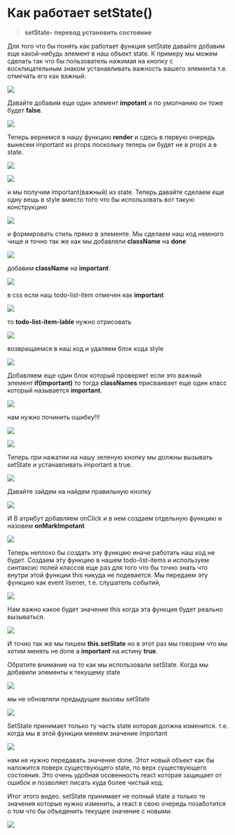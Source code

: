 # Как работает setState()


>**setState- перевод  установить состояние**


Для того что бы понять как работает функция setState давайте добавим еще какой-нибудь элемент в наш объект state.
К примеру мы можем сделать так что бы пользователь нажимая на кнопку с восклицательным знаком устанавливать важность вашего элемента т.е. отмечать его как важный.

![](../img/component__status__and__event__handling/setstate/001.jpg)

Давайте добавим еще один элемент **impotant** и по умолчанию он тоже будет **false**.

![](../img/component__status__and__event__handling/setstate/002.jpg)

Теперь вернемся в нашу функцию **render** и сдесь в первую очередь вынесем important из props поскольку теперь он будет не в props а в state.

![](../img/component__status__and__event__handling/setstate/003.jpg)

![](../img/component__status__and__event__handling/setstate/004.jpg)

и мы получим important(важный) из state.
Теперь давайте сделаем еще одну вещь в style вместо того что бы использовать вот такую конструкцию

![](../img/component__status__and__event__handling/setstate/005.jpg)

и формировать стиль прямо в элементе. Мы сделаем наш код немного чище и точно так же как мы добавляли **className** на **done**

![](../img/component__status__and__event__handling/setstate/006.jpg)

добавим **className** на **important**.

![](../img/component__status__and__event__handling/setstate/007.jpg)

в css если наш todo-list-item отмечен как **important**

![](../img/component__status__and__event__handling/setstate/008.jpg)

то  **todo-list-item-lable** нужно отрисовать

![](../img/component__status__and__event__handling/setstate/009.jpg)

возвращаемся в наш код и удаляем блок кода style

![](../img/component__status__and__event__handling/setstate/010.jpg)

Добавляем еще один блок который проверяет если это важный элемент **if(important)** то тогда **classNames** присваивает еще один класс который называется **important**.

![](../img/component__status__and__event__handling/setstate/011.jpg)

нам нужно починить ошибку!!!

![](../img/component__status__and__event__handling/setstate/012.jpg)

![](../img/component__status__and__event__handling/setstate/013.jpg)

Теперь при нажатии на нашу зеленую кнопку мы должны вызывать setState и устанавливать important в true.

![](../img/component__status__and__event__handling/setstate/014.jpg)

Давайте зайдем на найдем правильную кнопку

![](../img/component__status__and__event__handling/setstate/015.jpg)

И В атрибут добавляем onClick и в нем создаем отдельную функцию  и назовем **onMarkImpotant**

![](../img/component__status__and__event__handling/setstate/016.jpg)

Теперь неплохо бы создать эту функцию иначе работать наш код не будет.
Создаем эту функцию в нашем todo-list-items и используем синтаксис полей классов еще раз для того что бы точно знать что внутри этой функции this никуда не подевается. Мы передаем эту функцию  как event lisener, т.е. слушатель событий,

![](../img/component__status__and__event__handling/setstate/017.jpg)

Нам важно какое будет значение this когда эта функция будет реально вызываться.

![](../img/component__status__and__event__handling/setstate/018.jpg)

И точно так же мы пишем **this.setState** но в этот раз мы говорим что мы хотим менять не done а **important** на истину **true**.

Обратите внимание на то как мы использовали setState. Когда мы добавили элементы к текущему state

![](../img/component__status__and__event__handling/setstate/019.jpg)

мы не обновляли предыдущие вызовы setState

![](../img/component__status__and__event__handling/setstate/020.jpg)

SetState принимает только ту часть state которая должна изменится. т.е. когда мы в этой функции меняем значение important

![](../img/component__status__and__event__handling/setstate/021.jpg)

нам не нужно передавать значение done. 
Этот новый объект как бы наложится поверх существующего state, по верх существующего состояния.
Это очень удобная осовенность react которая защищает от ошибок и позволяет писать куда более чистый код.

Итог этого видео. setState принимает не полный state а только те значения которые нужно изменить, а react  в свою очередь позаботится о том что бы объеденить текущее значение с новыми.

![](../img/component__status__and__event__handling/setstate/022.jpg)


 
